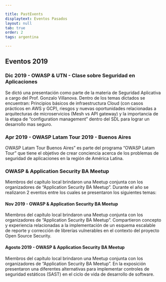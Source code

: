 ```yaml
---

title: PastEvents
displaytext: Eventos Pasados
layout: null
tab: true
order: 2
tags: argentina

---
```


## Eventos 2019

### Dic 2019 - OWASP & UTN - Clase sobre Seguridad en Aplicaciones 
Se dictó una presentación como parte de la materia de Seguridad Aplicativa a cargo del Prof. Gonzalo Villanova.
Dentro de los temas dictados se encuentran: Principios básicos de infraestructura Cloud (con casos prácticos en AWS y GCP), riesgos y nuevas oportunidades relacionadas a arquitecturas de microservicios (Mesh vs API gateway) y la importancia de la etapa de “configuration management” dentro del SDL para lograr un desarrollo mas seguro.

### Apr 2019 - OWASP Latam Tour 2019 - Buenos Aires
OWASP Latam Tour Buenos Aires” es parte del programa “OWASP Latam Tour” que tiene el objetivo de crear conciencia acerca de los problemas de seguridad de aplicaciones en la región de América Latina. 

### OWASP & Application Security BA Meetup
Miembros del capítulo local brindaron una Meetup conjunta con los organizadores de “Application Security BA Meetup”. Durante el año se realizaron 2 eventos entre los cuales se presentaron los siguientes temas:

#### Nov 2019 - OWASP & Application Security BA Meetup
 Miembros del capítulo local brindaron una Meetup conjunta con los organizadores de “Application Security BA Meetup”. Compartieron concepto y experiencia relacionadas a la implementación de un esquema escalable de reporte y corrección de librerías vulnerables en el contexto del proyecto Open Source Security.

#### Agosto 2019 - OWASP & Application Security BA Meetup
Miembros del capítulo local brindaron una Meetup conjunta con los organizadores de “Application Security BA Meetup”.  En la exposición presentaron una diferentes alternativas para implementar controles de seguridad estáticos (SAST) en el ciclo de vida de desarrollo de software.
